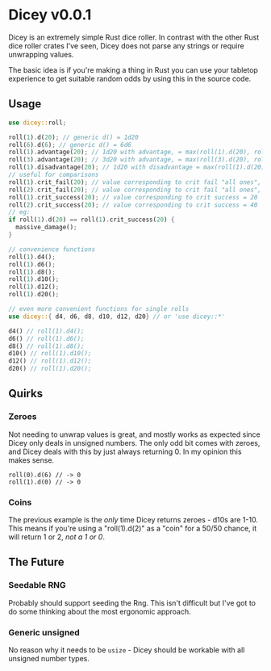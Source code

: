 # Dicey v0.0.1

Dicey is an extremely simple Rust dice roller. In contrast with the other Rust
dice roller crates I've seen, Dicey does not parse any strings or require
unwrapping values.

The basic idea is if you're making a thing in Rust you can use your tabletop
experience to get suitable random odds by using this in the source code.

## Usage

``` rust
use dicey::roll;

roll(1).d(20); // generic d() = 1d20
roll(6).d(6); // generic d() = 6d6
roll(1).advantage(20); // 1d20 with advantage, = max(roll(1).d(20), roll(1).d(20))
roll(3).advantage(20); // 3d20 with advantage, = max(roll(3).d(20), roll(3).d(20))
roll(1).disadvantage(20); // 1d20 with disadvantage = max(roll(1).d(20), roll(1).d(20))
// useful for comparisons
roll(1).crit_fail(20); // value corresponding to crit fail "all ones", = 1
roll(2).crit_fail(20); // value corresponding to crit fail "all ones", = 2
roll(1).crit_success(20); // value corresponding to crit success = 20
roll(2).crit_success(20); // value corresponding to crit success = 40
// eg:
if roll(1).d(20) == roll(1).crit_success(20) {
  massive_damage();
}

// convenience functions
roll(1).d4();
roll(1).d6();
roll(1).d8();
roll(1).d10();
roll(1).d12();
roll(1).d20();

// even more convenient functions for single rolls
use dicey::{ d4, d6, d8, d10, d12, d20} // or 'use dicey::*'

d4() // roll(1).d4();
d6() // roll(1).d6();
d8() // roll(1).d8();
d10() // roll(1).d10();
d12() // roll(1).d12();
d20() // roll(1).d20();

```

## Quirks

### Zeroes

Not needing to unwrap values is great, and mostly works as expected since Dicey
only deals in unsigned numbers. The only odd bit comes with zeroes, and Dicey
deals with this by just always returning 0. In my opinion this makes sense.

```
roll(0).d(6) // -> 0
roll(1).d(0) // -> 0
```

### Coins

The previous example is the *only* time Dicey returns zeroes - d10s are 1-10. This
means if you're using a "roll(1).d(2)" as a "coin" for a 50/50 chance, it will return
1 or 2, *not a 1 or 0*.

## The Future

### Seedable RNG

Probably should support seeding the Rng. This isn't difficult but I've got to
do some thinking about the most ergonomic approach.

### Generic unsigned

No reason why it needs to be `usize` - Dicey should be workable with all unsigned
number types.
